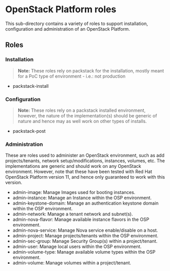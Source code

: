# OpenStack Platform roles

This sub-directory contains a variety of roles to support installation, configuration and administration of an OpenStack Platform.

## Roles

### Installation
> **Note:** These roles rely on packstack for the installation, mostly meant for a PoC type of environment - i.e.: not production

- packstack-install

### Configuration
> **Note:** These roles rely on a packstack installed environment, however, the nature of the implementation(s) should be generic of nature and hence may as well work on other types of installs.

- packstack-post

### Administration

These are roles used to administer an OpenStack environment, such as add projects/tenants, network setup/modifications, instances, volumes, etc. The implementations are generic and should work on any OpenStack environment. However, note that these have been tested with Red Hat OpenStack Platform version 11, and hence only guaranteed to work with this version.

- admin-image: Manage Images used for booting instances.
- admin-instance: Manage an Instance within the OSP environment.
- admin-keystone-domain: Manage an authentication keystone domain within the OSP environment.
- admin-network: Manage a tenant network and subnet(s).
- admin-nova-flavor: Manage available instance flavors in the OSP environment.
- admin-nova-service: Manage Nova service enable/disable on a host.
- admin-project: Manage projects/tenants within the OSP environment.
- admin-sec-group: Manage Security Group(s) within a project/tenant.
- admin-user: Manage local users within the OSP environment.
- admin-volume-type: Manage available volume types within the OSP environment.
- admin-volume: Manage volumes within a project/tenant.
